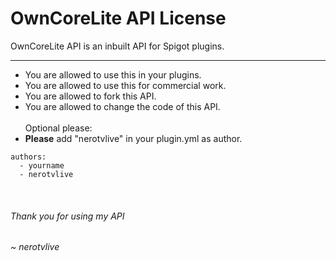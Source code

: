 # OwnCoreLite API License #
OwnCoreLite API is an inbuilt API for Spigot plugins.
* * *
* You are allowed to use this in your plugins.
* You are allowed to use this for commercial work.
* You are allowed to fork this API.
* You are allowed to change the code of this API.
<br><br>
  Optional please:
* <strong>Please</strong> add "nerotvlive" in your plugin.yml as author.

```
authors:
  - yourname
  - nerotvlive
```
<br>

###### Thank you for using my API ######
###### ~ nerotvlive ######